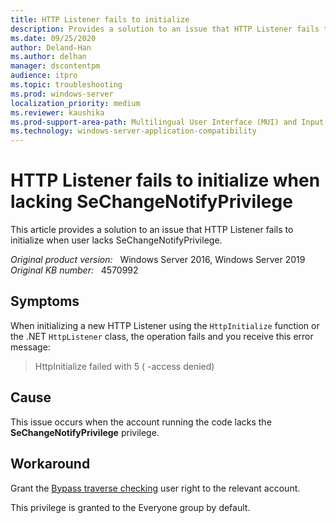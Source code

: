 ```yaml
---
title: HTTP Listener fails to initialize
description: Provides a solution to an issue that HTTP Listener fails to initialize when user lacks SeChangeNotifyPrivilege.
ms.date: 09/25/2020
author: Deland-Han 
ms.author: delhan
manager: dscontentpm
audience: itpro
ms.topic: troubleshooting
ms.prod: windows-server
localization_priority: medium
ms.reviewer: kaushika
ms.prod-support-area-path: Multilingual User Interface (MUI) and Input Method Editor (IME)
ms.technology: windows-server-application-compatibility
---
```

# HTTP Listener fails to initialize when lacking SeChangeNotifyPrivilege

This article provides a solution to an issue that HTTP Listener fails to initialize when user lacks SeChangeNotifyPrivilege.

_Original product version:_ &nbsp; Windows Server 2016, Windows Server 2019  
_Original KB number:_ &nbsp; 4570992

## Symptoms

When initializing a new HTTP Listener using the `HttpInitialize` function or the .NET `HttpListener` class, the operation fails and you receive this error message:

> HttpInitialize failed with 5 ( -access denied)

## Cause

This issue occurs when the account running the code lacks the **SeChangeNotifyPrivilege** privilege.

## Workaround

Grant the [Bypass traverse checking](/windows/security/threat-protection/security-policy-settings/bypass-traverse-checking) user right to the relevant account.

This privilege is granted to the Everyone group by default.

